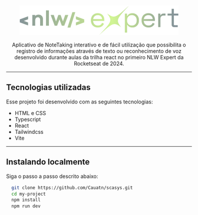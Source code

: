 <p align="center">
  <img src="https://github.com/jvictordev1/nlw-expert-notesapp/blob/main/public/logo.png"/>
</p>

<p align="center">
Aplicativo de NoteTaking interativo e de fácil utilização que possibilita o registro de informações através de texto ou reconhecimento de voz desenvolvido durante aulas da trilha react no primeiro NLW Expert da Rocketseat de 2024. <br/>
</p>

---

## Tecnologias utilizadas

Esse projeto foi desenvolvido com as seguintes tecnologias:

- HTML e CSS
- Typescript
- React
- Tailwindcss
- Vite

---

## Instalando localmente

Siga o passo a passo descrito abaixo:

```bash
  git clone https://github.com/Cauatn/scasys.git
  cd my-project
  npm install
  npm run dev
```
